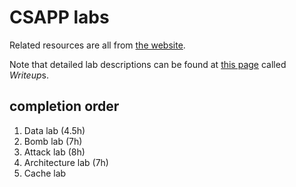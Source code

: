 # CSAPP labs

Related resources are all from [the website](http://csapp.cs.cmu.edu/3e/home.html).

Note that detailed lab descriptions can be found at [this page](http://csapp.cs.cmu.edu/3e/labs.html) called *Writeup*s.

## completion order

1. Data lab (4.5h)
2. Bomb lab (7h)
3. Attack lab (8h)
4. Architecture lab (7h)
5. Cache lab